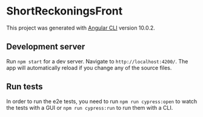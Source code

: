 # ShortReckoningsFront

This project was generated with [Angular CLI](https://github.com/angular/angular-cli) version 10.0.2.

## Development server

Run `npm start` for a dev server. Navigate to `http://localhost:4200/`. The app will automatically reload if you change any of the source files.

## Run tests

In order to run the e2e tests, you need to run `npm run cypress:open` to watch the tests with a GUI or `npm run cypress:run` to run them with a CLI.
